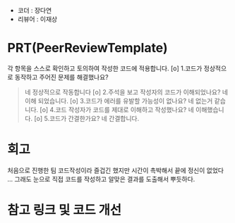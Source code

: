 - 코더 : 장다연
- 리뷰어 : 이재상


# PRT(PeerReviewTemplate)
각 항목을 스스로 확인하고 토의하여 작성한 코드에 적용합니다.
[o] 1.코드가 정상적으로 동작하고 주어진 문제를 해결했나요?
   > 네 정상적으로 작동합니다 
[o] 2.주석을 보고 작성자의 코드가 이해되었나요?
   > 네 이해 되었습니다.
[o] 3.코드가 에러를 유발할 가능성이 없나요?
   > 네 없는거 같습니다. 
[o] 4.코드 작성자가 코드를 제대로 이해하고 작성했나요?
   > 네 이해했습니다. 
[o] 5.코드가 간결한가요?
   > 네 간결합니다. 
 
# 회고
  처음으로 진행한 팀 코드작성이라 즐겁긴 했지만 시간이 촉박해서 끝에 정신이 없었다 ... 그래도 눈으로 직접 코드를 작성하고
  알맞은 결과를 도출해서 뿌듯하다.


# 참고 링크 및 코드 개선

